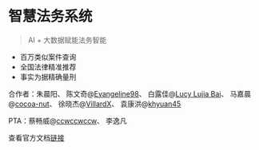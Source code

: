 # 智慧法务系统
> AI + 大数据赋能法务智能

- 百万类似案件查询
- 全国法律精准推荐
- 事实为据精确量刑

合作者：朱晨阳、
陈文奇@[Evangeline98](https://github.com/Evangeline98)、
白露佳@[Lucy Lujia Bai](https://github.com/Lujia-Bai)、
马嘉晨@[cocoa-nut](https://github.com/cocoa-nut)、
徐晓杰@[VillardX](https://github.com/VillardX)、
袁康洪@[khyuan45](https://github.com/khyuan45)

PTA：蔡畅威@[ccwccwccw](https://github.com/ccwccwccw)、
李逸凡

查看官方文档[链接](https://chenyangzhu.github.io/sufelaw2019/)
